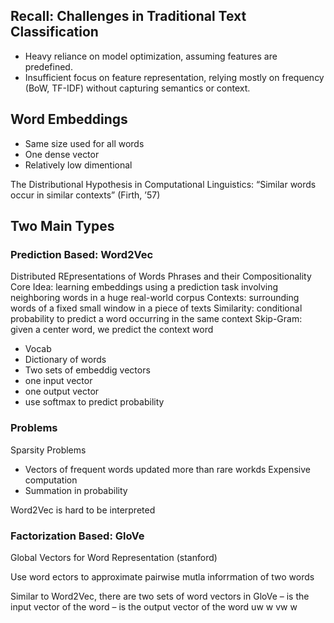 ## Recall: Challenges in Traditional Text Classification
- Heavy reliance on model optimization, assuming features are predefined.
- Insufficient focus on feature representation, relying mostly on frequency (BoW, TF-IDF) without capturing semantics or context.

## Word Embeddings
- Same size used for all words
- One dense vector
- Relatively low dimentional

The Distributional Hypothesis in Computational Linguistics: “Similar words occur in similar contexts” (Firth, ’57)

## Two Main Types

### Prediction Based: Word2Vec
Distributed REpresentations of Words Phrases and their Compositionality
Core Idea: learning embeddings using a prediction task involving neighboring words in a huge real-world corpus
Contexts: surrounding words of a fixed small window in a piece of texts
Similarity: conditional probability to predict a word occurring in the same context
Skip-Gram: given a center word, we predict the context word

 - Vocab
 - Dictionary of words
 - Two sets of embeddig vectors
 - one input vector
 - one output vector
 - use softmax to predict probability

### Problems
Sparsity Problems
- Vectors of frequent words updated more than rare workds
Expensive computation
- Summation in probability

Word2Vec is hard to be interpreted
### Factorization Based: GloVe
Global Vectors for Word Representation (stanford)

Use word ectors to approximate pairwise mutla inforrmation of two words

Similar to Word2Vec, there are two sets of word vectors in GloVe – is the input vector of the word – is the output vector of the word uw w vw w

